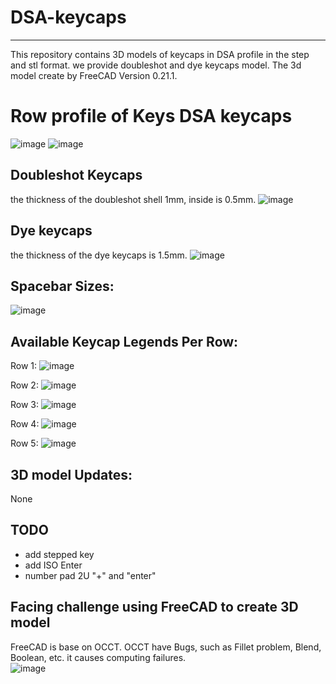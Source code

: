 # DSA-keycaps
-------------
This repository contains 3D models of keycaps in DSA profile in the step and stl format. we provide doubleshot and dye keycaps model. The 3d model create by FreeCAD Version 0.21.1.

# Row profile of Keys DSA keycaps
![image]()
![image]()

Doubleshot Keycaps
---------
the thickness of the doubleshot shell 1mm, inside is 0.5mm.
![image]()

Dye keycaps
---------
the thickness of the dye keycaps is 1.5mm.
![image]()

Spacebar Sizes:
----------
![image]()

Available Keycap Legends Per Row:
------------------------------------------
Row 1:
![image]()

Row 2:
![image]()

Row 3:
![image]()

Row 4:
![image]()

Row 5:
![image]()

3D model Updates:
---------------------
None

TODO
-------------
* add stepped key
* add ISO Enter
* number pad 2U "+" and "enter"

Facing challenge using FreeCAD to create 3D model 
---------
FreeCAD is base on OCCT. OCCT have Bugs, such as Fillet problem, Blend, Boolean, etc. it causes computing failures.  
![image]()
